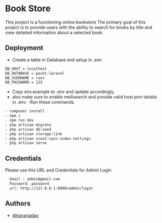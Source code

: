 
# Book Store

This project is a functioning online bookstore The primary goal of this project is to provide users with the ability to search for books by title and view detailed information about a selected book.

    

## Deployment

- Create a table in Database and setup in .env

```bash
DB_HOST = localhost
DB_DATABASE = packt-laravel
DB_USERNAME = root 
DB_PASSWORD = 123
```

- Copy env.example to .env and update accordingly,
- also make sure to enable meilisearch and provide valid host port details in .env.
-Run these commands.

```bash
- composer install
- npm i 
- npm run dev
- php artisan migrate
- php artisan db:seed
- php artisan storage:link
- php artisan scout:sync-index-settings
- php artisan serve
```


## Credentials

Please use this URL and Credentials for Admin Login 

```bash
  Email : admin@gmail.com
  Password: password
  url: http://127.0.0.1:8000/admin/login
```

## Authors

- [@karanjadav](https://www.linkedin.com/in/karan-jadav-web-developer/)


